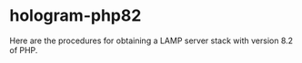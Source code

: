 # hologram-php82

Here are the procedures for obtaining a LAMP server stack with version 8.2 of PHP.
